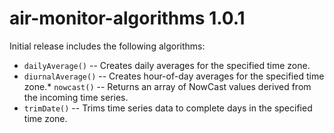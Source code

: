 # air-monitor-algorithms 1.0.1

Initial release includes the following algorithms:

- `dailyAverage()` -- Creates daily averages for the specified time zone.
- `diurnalAverage()` -- Creates hour-of-day averages for the specified time zone.\* `nowcast()` -- Returns an array of NowCast values derived from the incoming time series.
- `trimDate()` -- Trims time series data to complete days in the specified time zone.
